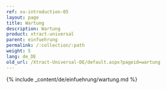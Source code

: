 ```yaml
---
ref: xu-introduction-05
layout: page
title: Wartung
description: Wartung
product: xtract-universal
parent: einfuehrung
permalink: /:collection/:path
weight: 5
lang: de_DE
old_url: /Xtract-Universal-DE/default.aspx?pageid=wartung
---
```


{% include _content/de/einfuehrung/wartung.md  %}
